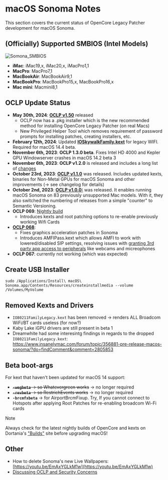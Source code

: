 # macOS Sonoma Notes

This section covers the current status of OpenCore Legacy Patcher development for macOS Sonoma.

## (Officially) Supported SMBIOS (Intel Models)

![Somona_SMBIOS](https://github.com/5T33Z0/OC-Little-Translated/assets/76865553/9ebc9596-5f1a-4a63-9758-a89018501372)

- **iMac**: iMac19,x, iMac20,x, iMacPro1,1
- **MacPro**: MacPro7,1
- **MacBookAir**: MacBookAir9,1
- **MacBookPro**: MacBookPro15,x, MacBookPro16,x
- **Mac mini**: Macmini8,1

## OCLP Update Status
- **May 30th, 2024**: [**OCLP v1.50**](https://github.com/dortania/OpenCore-Legacy-Patcher/releases/tag/1.5.0) released
	- OCLP now has a .pkg installer which is the new recommended method for installing OpenCore Legacy Patcher (on real Macs)
	- New Privileged Helper Tool which removes requirement of password prompts for installing patches, creating installers, etc.
- **February 12th, 2024**: Updated [**IOSkywalkFamily.kext**](https://github.com/dortania/OpenCore-Legacy-Patcher/tree/main/payloads/Kexts/Wifi) for legacy WIFI. Required for macOS 14.4 beta.
- **November 6th, 2023**: **OCLP 1.3.0 beta**. Fixes Intel HD 4000 and Kepler GPU Windowserver crashes in macOS 14.2 beta 3
- **November 6th, 2023**: **OCLP v1.2.0** is released and includes a long list of [changes](https://github.com/dortania/OpenCore-Legacy-Patcher/releases/tag/1.2.0)
- **October 23rd, 2023**: [**OCLP v1.1.0**](https://github.com/dortania/OpenCore-Legacy-Patcher/releases) was released. Includes updated kexts, binaries for Non-Metal GPUs for macOS Sonoma and other improvements (&rarr; see changelog for details)
- **October 2nd, 2023**: [**OCLP v1.0.0:**](https://github.com/dortania/OpenCore-Legacy-Patcher/releases) was released. It enables running macOS Sonoma on 83 previously unsupported Mac models. With it, they also switched the numbering of releases from a simple "counter" to Semantic Versioning.
- **OCLP 069**: [Nightly build](https://github.com/dortania/OpenCore-Legacy-Patcher/pull/1077#issuecomment-1646934494) 
	- Introduces kexts and root patching options to re-enable previously working Wifi Cards
- [**OCLP 068**](https://github.com/dortania/OpenCore-Legacy-Patcher/releases/tag/0.6.8): 
	- Fixes graphics acceleration patches in Sonoma
	- Introduces AMFIPass.kext which allows AMFI to work with lowered/disabled SIP settings, resolving issues with [granting 3rd party app access to peripherals](https://github.com/5T33Z0/OC-Little-Translated/blob/main/13_Peripherals/Fixing_Peripherals.md) like webcams and micreophones
- **OCLP 067**: currently not working (which was expected)

## Create USB Installer
```text
sudo /Applications/Install\ macOS\ Sonoma.app/Contents/Resources/createinstallmedia --volume /Volumes/MyVolume
```

## Removed Kexts and Drivers
- `IO80211FamilyLegacy.kext` has been removed &rarr; renders ALL Broadcom WiFi/BT cards useless (for now?)
- Kaby Lake iGPU drivers are still present in beta 1
- Dreamwhite had some interesintg findings in regards to the dropped  `IO80211FamilyLegacy.kext`: https://www.insanelymac.com/forum/topic/356881-pre-release-macos-sonoma/?do=findComment&comment=2805853

## Beta boot-args
For kext that haven't been updated for macOS 14 support:

- ~~**`-wegbeta`** &rarr; so Whatevergreen works~~ &rarr; no longer required
- ~~**`-revbeta`** &rarr; so RestrichEvents works~~ &rarr; no longer required
- **`-brcmfxbeta`** &rarr; for AirportBrcmFixup. Try, If you cannot connect to Hotspots after applying Root Patches for re-enabling broadcom Wi-Fi cards

> [!NOTE]
> 
> Always check for the latest nightly builds of OpenCore and kexts on Dortania's ["Builds"](https://dortania.github.io/builds/) site before upgrading macOS! 

## Other
- How to delete Sonoma's new Live Wallpapers: [https://youtu.be/EmAxYGLkM1w](https://youtu.be/EmAxYGLkM1w)
- [Discussing OCLP and Security Concerns](https://forums.macrumors.com/threads/security-for-oclp-opencore-legacy-patcher.2406586/page-2?post=32613005#post-32613005)
